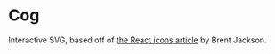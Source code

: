 # Cog

Interactive SVG, based off of [the React icons article](http://jxnblk.com/react-icons/) by Brent Jackson.
